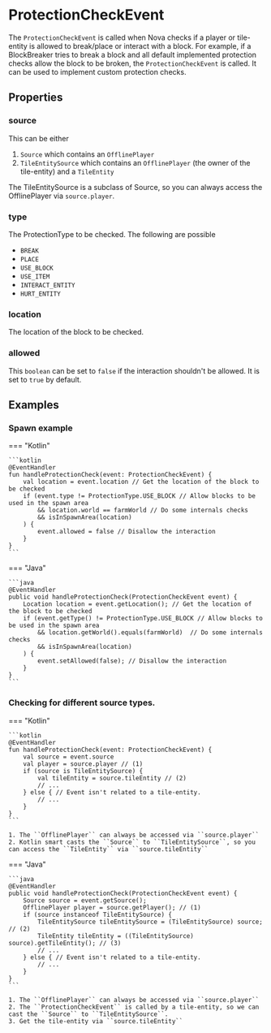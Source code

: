 # ProtectionCheckEvent

The ``ProtectionCheckEvent`` is called when Nova checks if a player or tile-entity is allowed to break/place or interact 
with a block. For example, if a BlockBreaker tries to break a block and all default implemented protection checks allow
the block to be broken, the ``ProtectionCheckEvent`` is called. It can be used to implement custom protection checks.

## Properties

### source

This can be either

1. ``Source`` which contains an ``OfflinePlayer``
2. ``TileEntitySource`` which contains an ``OfflinePlayer`` (the owner of the tile-entity) and a ``TileEntity``

The TileEntitySource is a subclass of Source, so you can always access the OfflinePlayer via ``source.player``.

### type

The ProtectionType to be checked. The following are possible

- ``BREAK``
- ``PLACE``
- ``USE_BLOCK``
- ``USE_ITEM``
- ``INTERACT_ENTITY``
- ``HURT_ENTITY``

### location

The location of the block to be checked.

### allowed

This ``boolean`` can be set to ``false`` if the interaction shouldn't be allowed. It is set to ``true`` by default.

## Examples

### Spawn example

=== "Kotlin"

    ```kotlin
    @EventHandler
    fun handleProtectionCheck(event: ProtectionCheckEvent) {
        val location = event.location // Get the location of the block to be checked
        if (event.type != ProtectionType.USE_BLOCK // Allow blocks to be used in the spawn area
            && location.world == farmWorld // Do some internals checks
            && isInSpawnArea(location)
        ) {
            event.allowed = false // Disallow the interaction
        }
    }
    ```

=== "Java"

    ```java
    @EventHandler
    public void handleProtectionCheck(ProtectionCheckEvent event) {
        Location location = event.getLocation(); // Get the location of the block to be checked
        if (event.getType() != ProtectionType.USE_BLOCK // Allow blocks to be used in the spawn area
            && location.getWorld().equals(farmWorld)  // Do some internals checks
            && isInSpawnArea(location)
        ) {
            event.setAllowed(false); // Disallow the interaction
        }
    }
    ```

### Checking for different source types.

=== "Kotlin"

    ```kotlin
    @EventHandler
    fun handleProtectionCheck(event: ProtectionCheckEvent) {
        val source = event.source
        val player = source.player // (1)
        if (source is TileEntitySource) {
            val tileEntity = source.tileEntity // (2)
            // ...
        } else { // Event isn't related to a tile-entity.
            // ...
        }
    }
    ```

    1. The ``OfflinePlayer`` can always be accessed via ``source.player``
    2. Kotlin smart casts the ``Source`` to ``TileEntitySource``, so you can access the ``TileEntity`` via ``source.tileEntity``

=== "Java"

    ```java
    @EventHandler
    public void handleProtectionCheck(ProtectionCheckEvent event) {
        Source source = event.getSource();
        OfflinePlayer player = source.getPlayer(); // (1)
        if (source instanceof TileEntitySource) {
            TileEntitySource tileEntitySource = (TileEntitySource) source; // (2)
            TileEntity tileEntity = ((TileEntitySource) source).getTileEntity(); // (3)
            // ...
        } else { // Event isn't related to a tile-entity.
            // ...
        }
    }
    ```

    1. The ``OfflinePlayer`` can always be accessed via ``source.player``
    2. The ``ProtectionCheckEvent`` is called by a tile-entity, so we can cast the ``Source`` to ``TileEntitySource``.
    3. Get the tile-entity via ``source.tileEntity``
